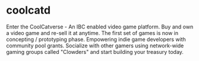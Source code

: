 <!-- @format -->

# coolcatd

Enter the CoolCatverse - An IBC enabled video game platform. Buy and own a video game and re-sell it at anytime. The first set of games is now in concepting / prototyping phase. Empowering indie game developers with community pool grants. Socialize with other gamers using network-wide gaming groups called "Clowders" and start building your treasury today.
